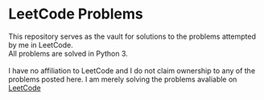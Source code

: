 # LeetCode Problems

This repository serves as the vault for solutions to the problems attempted by me in LeetCode.<br/>
All problems are solved in Python 3.
<br/><br/>
I have no affiliation to LeetCode and I do not claim ownership to any of the problems posted here. I am merely solving the problems avaliable on [LeetCode](https://leetcode.com)
